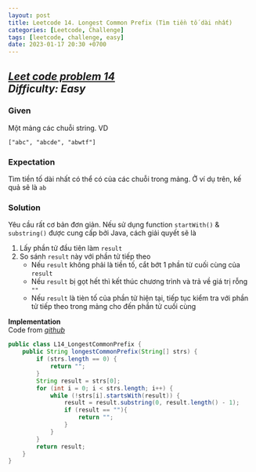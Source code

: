 ```yaml
---
layout: post
title: Leetcode 14. Longest Common Prefix (Tìm tiền tố dài nhất)
categories: [Leetcode, Challenge]
tags: [leetcode, challenge, easy]
date: 2023-01-17 20:30 +0700
---
```

[_Leet code problem 14_](https://leetcode.com/problems/longest-common-prefix/)\
_Difficulty: Easy_
---
### Given
Một mảng các chuỗi string. VD
```
["abc", "abcde", "abwtf"]
```

### Expectation
Tìm tiền tố dài nhất có thể có của các chuỗi trong mảng. Ở ví dụ trên, kế quả sẽ là `ab`

### Solution

Yêu cầu rất cơ bản đơn giản. Nếu sử dụng function `startWith()` & `substring()` được cung cấp bởi Java, cách giải quyết sẽ là

1. Lấy phần tử đầu tiên làm `result`
2. So sánh `result` này với phần tử tiếp theo
   * Nếu `result` không phải là tiền tố, cắt bớt 1 phần từ cuối cùng của `result`
   * Nếu `result` bị gọt hết thì kết thúc chương trình và trả về giá trị rỗng `""`
   * Nếu `result` là tièn tố của phần tử hiện tại, tiếp tục kiểm tra với phần tử tiếp theo trong mảng cho đến phần tử cuối cùng

**Implementation**\
Code from [_github_](https://github.com/nguyentaijs/Leetcode/blob/main/src/L14_LongestCommonPrefix.java)
```java
public class L14_LongestCommonPrefix {
    public String longestCommonPrefix(String[] strs) {
        if (strs.length == 0) {
            return "";
        }
        String result = strs[0];
        for (int i = 0; i < strs.length; i++) {
            while (!strs[i].startsWith(result)) {
                result = result.substring(0, result.length() - 1);
                if (result == ""){
                    return "";
                }
            }
        }
        return result;
    }
}
```




